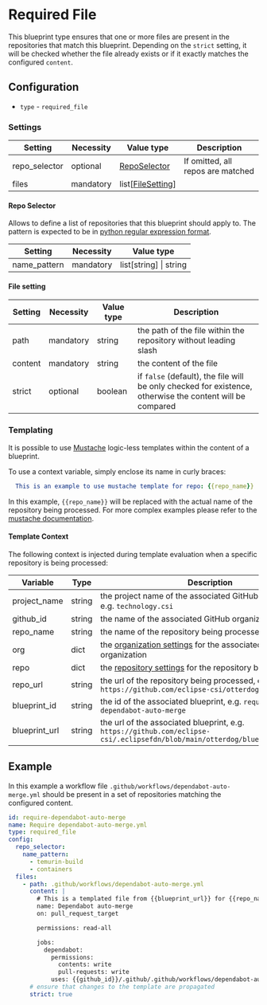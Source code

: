 # Required File

This blueprint type ensures that one or more files are present in the repositories that match this blueprint.
Depending on the `strict` setting, it will be checked whether the file already exists or if it exactly matches the
configured `content`.

## Configuration

- `type` - `required_file`

### Settings

| Setting       | Necessity | Value type                         | Description                       |
|---------------|-----------|------------------------------------|-----------------------------------|
| repo_selector | optional  | [RepoSelector](#repo-selector)     | If omitted, all repos are matched |
| files         | mandatory | list[[FileSetting](#file-setting)] |                                   |

#### Repo Selector

Allows to define a list of repositories that this blueprint should apply to.
The pattern is expected to be in [python regular expression format](https://docs.python.org/3/howto/regex.html).

| Setting      | Necessity  | Value type             |
|--------------|------------|------------------------|
| name_pattern | mandatory  | list[string] \| string |

#### File setting

| Setting | Necessity  | Value type | Description                                                                                               |
|---------|------------|------------|-----------------------------------------------------------------------------------------------------------|
| path    | mandatory  | string     | the path of the file within the repository without leading slash                                          |
| content | mandatory  | string     | the content of the file                                                                                   |
| strict  | optional   | boolean    | if `false` (default), the file will be only checked for existence, otherwise the content will be compared |

### Templating

It is possible to use [Mustache](https://mustache.github.io/) logic-less templates within the content of a blueprint.

To use a context variable, simply enclose its name in curly braces:

```yaml
  This is an example to use mustache template for repo: {{repo_name}}
```

In this example, `{{repo_name}}` will be replaced with the actual name of the repository being processed. For more complex examples please refer
to the [mustache documentation](https://mustache.github.io/mustache.5.html).


#### Template Context

The following context is injected during template evaluation when a specific repository is being processed:

| Variable      | Type   | Description                                                                                                                   |
|---------------|--------|-------------------------------------------------------------------------------------------------------------------------------|
| project_name  | string | the project name of the associated GitHub organization, e.g. `technology.csi`                                                 |
| github_id     | string | the name of the associated GitHub organization                                                                                |
| repo_name     | string | the name of the repository being processed                                                                                    |
| org           | dict   | the [organization settings](../organization/settings.md) for the associated GitHub organization                               |
| repo          | dict   | the [repository settings](../organization/repository/index.md) for the repository being processed                             |
| repo_url      | string | the url of the repository being processed, e.g. `https://github.com/eclipse-csi/otterdog`                                     |
| blueprint_id  | string | the id of the associated blueprint, e.g. `require-dependabot-auto-merge`                                                      |
| blueprint_url | string | the url of the associated blueprint, e.g. `https://github.com/eclipse-csi/.eclipsefdn/blob/main/otterdog/blueprints/test.yml` |

## Example

In this example a workflow file `.github/workflows/dependabot-auto-merge.yml` should be present in a set of repositories matching the configured content.

``` yaml
id: require-dependabot-auto-merge
name: Require dependabot-auto-merge.yml
type: required_file
config:
  repo_selector:
    name_pattern:
      - temurin-build
      - containers
  files:
    - path: .github/workflows/dependabot-auto-merge.yml
      content: |
        # This is a templated file from {{blueprint_url}} for {{repo_name}}
        name: Dependabot auto-merge
        on: pull_request_target

        permissions: read-all

        jobs:
          dependabot:
            permissions:
              contents: write
              pull-requests: write
            uses: {{github_id}}/.github/.github/workflows/dependabot-auto-merge.yml@main
      # ensure that changes to the template are propagated
      strict: true
```
